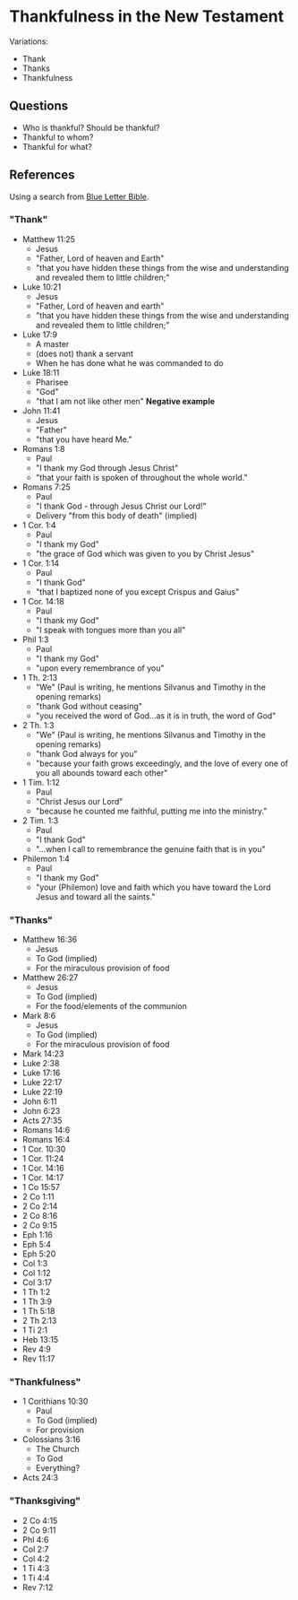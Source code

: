 # Thankfulness in the New Testament

Variations:

* Thank
* Thanks
* Thankfulness

## Questions

* Who is thankful? Should be thankful?
* Thankful to whom?
* Thankful for what?

## References

Using a search from [Blue Letter Bible](https://www.blueletterbible.org/search/search.cfm?Criteria=thank&t=NKJV&csr=9#s=s_primary_0_1).

### "Thank"

* Matthew 11:25
  * Jesus
  * "Father, Lord of heaven and Earth"
  * "that you have hidden these things from the wise and understanding and revealed them to little children;"
* Luke 10:21
  * Jesus
  * "Father, Lord of heaven and earth"
  * "that you have hidden these things from the wise and understanding and revealed them to little children;"
* Luke 17:9
  * A master
  * (does not) thank a servant
  * When he has done what he was commanded to do
* Luke 18:11
  * Pharisee
  * "God"
  * "that I am not like other men" **Negative example**
* John 11:41
  * Jesus
  * "Father"
  * "that you have heard Me."
* Romans 1:8
  * Paul
  * "I thank my God through Jesus Christ"
  * "that your faith is spoken of throughout the whole world."
* Romans 7:25
  * Paul
  * "I thank God - through Jesus Christ our Lord!"
  * Delivery "from this body of death" (implied)
* 1 Cor. 1:4
  * Paul
  * "I thank my God"
  * "the grace of God which was given to you by Christ Jesus"
* 1 Cor. 1:14
  * Paul
  * "I thank God"
  * "that I baptized none of you except Crispus and Gaius"
* 1 Cor. 14:18
  * Paul
  * "I thank my God"
  * "I speak with tongues more than you all"
* Phil 1:3
  * Paul
  * "I thank my God"
  * "upon every remembrance of you"
* 1 Th. 2:13
  * "We" (Paul is writing, he mentions Silvanus and Timothy in the opening remarks)
  * "thank God without ceasing"
  * "you received the word of God...as it is in truth, the word of God"
* 2 Th. 1:3
  * "We" (Paul is writing, he mentions Silvanus and Timothy in the opening remarks)
  * "thank God always for you"
  * "because your faith grows exceedingly, and the love of every one of you all abounds toward each other"
* 1 Tim. 1:12
  * Paul
  * "Christ Jesus our Lord"
  * "because he counted me faithful, putting me into the ministry."
* 2 Tim. 1:3
  * Paul
  * "I thank God"
  * "...when I call to remembrance the genuine faith that is in you"
* Philemon 1:4
  * Paul
  * "I thank my God"
  * "your (Philemon) love and faith which you have toward the Lord Jesus and toward all the saints."

### "Thanks"

* Matthew 16:36
  * Jesus
  * To God (implied)
  * For the miraculous provision of food
* Matthew 26:27
  * Jesus
  * To God (implied)
  * For the food/elements of the communion
* Mark 8:6
  * Jesus
  * To God (implied)
  * For the miraculous provision of food
* Mark 14:23
* Luke 2:38
* Luke 17:16
* Luke 22:17
* Luke 22:19
* John 6:11
* John 6:23
* Acts 27:35
* Romans 14:6
* Romans 16:4
* 1 Cor. 10:30
* 1 Cor. 11:24
* 1 Cor. 14:16
* 1 Cor. 14:17
* 1 Co 15:57
* 2 Co 1:11
* 2 Co 2:14
* 2 Co 8:16
* 2 Co 9:15
* Eph 1:16
* Eph 5:4
* Eph 5:20
* Col 1:3
* Col 1:12
* Col 3:17
* 1 Th 1:2
* 1 Th 3:9
* 1 Th 5:18
* 2 Th 2:13
* 1 Ti 2:1
* Heb 13:15
* Rev 4:9
* Rev 11:17


### "Thankfulness"

* 1 Corithians 10:30
  * Paul
  * To God (implied)
  * For provision
* Colossians 3:16
  * The Church
  * To God
  * Everything?
* Acts 24:3

### "Thanksgiving"

* 2 Co 4:15
* 2 Co 9:11
* Phl 4:6
* Col 2:7
* Col 4:2
* 1 Ti 4:3
* 1 Ti 4:4
* Rev 7:12